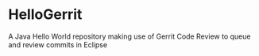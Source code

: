 # HelloGerrit
A Java Hello World repository making use of Gerrit Code Review to queue and review commits in Eclipse
